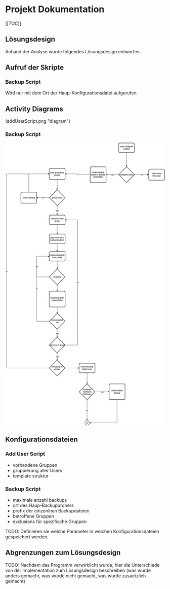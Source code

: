 # Projekt Dokumentation

[[_TOC_]]

## Lösungsdesign
Anhand der Analyse wurde folgendes Lösungsdesign entworfen.

## Aufruf der Skripte

### Backup Script
Wird nur mit dem Ort der Haup-Konfigurationsdatei aufgerufen


## Activity Diagrams
(addUserScript.png "diagram")

### Backup Script
![haha u blind](backupScript.png "diagram")



## Konfigurationsdateien

### Add User Script
- vorhandene Gruppen
- gruppierung aller Users
- template struktur

### Backup Script
- maximale anzahl backups
- ort des Haup-Backupordners
- prefix der einzenlnen Backupdateien
- betroffene Gruppen
- exclusions für spezifische Gruppen

TODO: Definieren sie welche Parameter in welchen Konfigurationsdateien gespeichert werden.

## Abgrenzungen zum Lösungsdesign

TODO: Nachdem das Programm verwirklicht wurde, hier die Unterschiede von der Implementation zum Lösungsdesign beschreiben (was wurde anders gemacht, was wurde nicht gemacht, was wurde zusaetzlich gemacht)